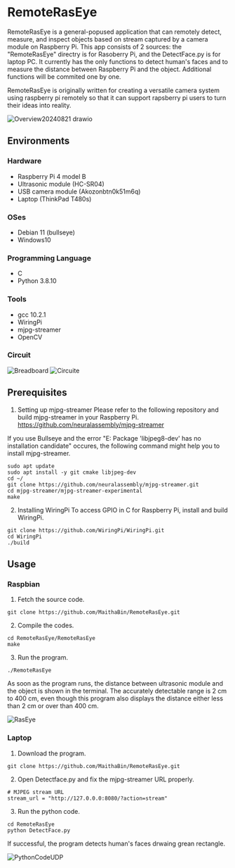 # RemoteRasEye
RemoteRasEye is a general-popused application that can remotely detect, measure, and inspect objects based on stream captured by a camera module on Raspberry Pi. This app consists of 2 sources: the "RemoteRasEye" directry is for Rasoberry Pi, and the DetectFace.py is for laptop PC. It currently has the only functions to detect human's faces and to measure the distance between Raspberry Pi and the object. Additional functions will be commited one by one.

RemoteRasEye is originally written for creating a versatile camera system using raspberry pi remotely so that it can support rapsberry pi users to turn their ideas into reality.

![Overview20240821 drawio](https://github.com/user-attachments/assets/697a7978-e6df-409c-a9fc-8bb0971aa23f)

## Environments
### Hardware
- Raspberry Pi 4 model B
- Ultrasonic module (HC-SR04)
- USB camera module (Akozonbtn0k51m6q)
- Laptop (ThinkPad T480s)

### OSes
- Debian 11 (bullseye)
- Windows10

### Programming Language
- C
- Python 3.8.10

### Tools
- gcc 10.2.1
- WiringPi
- mjpg-streamer
- OpenCV

### Circuit
![Breadboard](https://github.com/user-attachments/assets/9754f8f1-7589-459b-b0f7-586ada63755b)
![Circuite](https://github.com/user-attachments/assets/d83dbff2-bc72-4738-842d-395a25c04d83)

## Prerequisites
1. Setting up mjpg-streamer
Please refer to the following repository and build mjpg-streamer in your Raspberry Pi.
https://github.com/neuralassembly/mjpg-streamer

If you use Bullseye and the error "E: Package 'libjpeg8-dev' has no installation candidate" occures, the following command might help you to install mjpg-streamer.
```
sudo apt update
sudo apt install -y git cmake libjpeg-dev
cd ~/
git clone https://github.com/neuralassembly/mjpg-streamer.git
cd mjpg-streamer/mjpg-streamer-experimental
make
```

2. Installing WiringPi
To access GPIO in C for Raspberry Pi,  install and build WiringPi.
```
git clone https://github.com/WiringPi/WiringPi.git
cd WiringPi
./build
```

## Usage
### Raspbian
1. Fetch the source code.
```
git clone https://github.com/MaithaBin/RemoteRasEye.git
```
2. Compile the codes.
```
cd RemoteRasEye/RemoteRasEye
make
```
3. Run the program.
```
./RemoteRasEye
```
As soon as the program runs, the distance between ultrasonic module and the object is shown in the terminal. The accurately detectable range is 2 cm to 400 cm, even though this program also displays the distance either less than 2 cm or over than 400 cm.

![RasEye](https://github.com/user-attachments/assets/ea9c8173-08df-4202-8246-167bdfa58551)

### Laptop
1. Download the program.
```
git clone https://github.com/MaithaBin/RemoteRasEye.git
```
2. Open Detectface.py and fix the mjpg-streamer URL properly.
```
# MJPEG stream URL
stream_url = "http://127.0.0.0:8080/?action=stream"
```
3. Run the python code.
```
cd RemoteRasEye
python DetectFace.py
```
If successful, the program detects human's faces drwaing grean rectangle.

![PythonCodeUDP](https://github.com/user-attachments/assets/4afb6ce1-ef96-43fb-bb60-a013fa853ebb)
